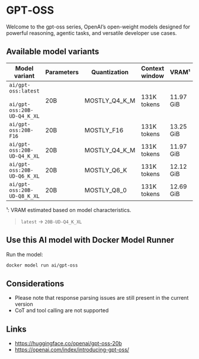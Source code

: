 # GPT‑OSS

Welcome to the gpt-oss series, OpenAI’s open-weight models designed for powerful reasoning, agentic tasks, and versatile developer use cases.

## Available model variants

| Model variant | Parameters | Quantization | Context window | VRAM¹ | Size |
|---------------|------------|--------------|----------------|------|-------|
| `ai/gpt-oss:latest`<br><br>`ai/gpt-oss:20B-UD-Q4_K_XL` | 20B | MOSTLY_Q4_K_M | 131K tokens | 11.97 GiB | 11.04 GB |
| `ai/gpt-oss:20B-F16` | 20B | MOSTLY_F16 | 131K tokens | 13.25 GiB | 12.83 GB |
| `ai/gpt-oss:20B-UD-Q4_K_XL` | 20B | MOSTLY_Q4_K_M | 131K tokens | 11.97 GiB | 11.04 GB |
| `ai/gpt-oss:20B-UD-Q6_K_XL` | 20B | MOSTLY_Q6_K | 131K tokens | 12.12 GiB | 11.20 GB |
| `ai/gpt-oss:20B-UD-Q8_K_XL` | 20B | MOSTLY_Q8_0 | 131K tokens | 12.69 GiB | 12.28 GB |

¹: VRAM estimated based on model characteristics.

> `latest` → `20B-UD-Q4_K_XL`

## Use this AI model with Docker Model Runner

Run the model:

```bash
docker model run ai/gpt-oss
```

## Considerations

- Please note that response parsing issues are still present in the current version
- CoT and tool calling are not supported

## Links
- https://huggingface.co/openai/gpt-oss-20b
- https://openai.com/index/introducing-gpt-oss/
